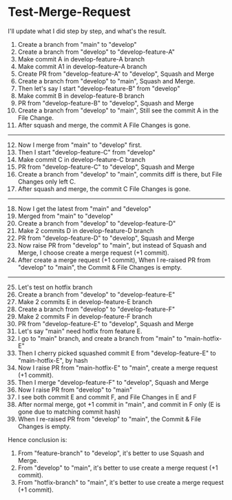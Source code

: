 # Test-Merge-Request

I'll update what I did step by step, and what's the result.

1. Create a branch from "main" to "develop"
2. Create a branch from "develop" to "develop-feature-A"
3. Make commit A in develop-feature-A branch
4. Make commit A1 in develop-feature-A branch
5. Create PR from "develop-feature-A" to "develop", Squash and Merge
6. Create a branch from "develop" to "main", Squash and Merge.
7. Then let's say I start "develop-feature-B" from "develop"
8. Make commit B in develop-feature-B branch
9. PR from "develop-feature-B" to "develop", Squash and Merge
10. Create a branch from "develop" to "main", Still see the commit A in the File Change.
11. After squash and merge, the commit A File Changes is gone.

---

12. Now I merge from "main" to "develop" first.
13. Then I start "develop-feature-C" from "develop"
14. Make commit C in develop-feature-C branch
15. PR from "develop-feature-C" to "develop", Squash and Merge
16. Create a branch from "develop" to "main", commits diff is there, but File Changes only left C.
17. After squash and merge, the commit C File Changes is gone.

---

18. Now I get the latest from "main" and "develop"
19. Merged from "main" to "develop"
20. Create a branch from "develop" to "develop-feature-D"
21. Make 2 commits D in develop-feature-D branch
22. PR from "develop-feature-D" to "develop", Squash and Merge
23. Now raise PR from "develop" to "main", but instead of Squash and Merge, I choose create a merge request (+1 commit).
24. After create a merge request (+1 commit), When I re-raised PR from "develop" to "main", the Commit & File Changes is empty.

---

25. Let's test on hotfix branch
26. Create a branch from "develop" to "develop-feature-E"
27. Make 2 commits E in develop-feature-E branch
28. Create a branch from "develop" to "develop-feature-F"
29. Make 2 commits F in develop-feature-F branch
30. PR from "develop-feature-E" to "develop", Squash and Merge
31. Let's say "main" need hotfix from feature E.
32. I go to "main" branch, and create a branch from "main" to "main-hotfix-E"
33. Then I cherry picked squashed commit E from "develop-feature-E" to "main-hotfix-E", by hash
34. Now I raise PR from "main-hotfix-E" to "main", create a merge request (+1 commit).
35. Then I merge "develop-feature-F" to "develop", Squash and Merge
36. Now I raise PR from "develop" to "main"
37. I see both commit E and commit F, and File Changes in E and F
38. After normal merge, got +1 commit in "main", and commit in F only (E is gone due to matching commit hash)
39. When I re-raised PR from "develop" to "main", the Commit & File Changes is empty.

Hence conclusion is:

1. From "feature-branch" to "develop", it's better to use Squash and Merge.
2. From "develop" to "main", it's better to use create a merge request (+1 commit).
3. From "hotfix-branch" to "main", it's better to use create a merge request (+1 commit).
